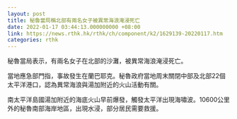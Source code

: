 ```yaml
---
layout: post
title: 秘魯當局稱北部有兩名女子被異常海浪淹浸死亡
date: 2022-01-17 03:44:13.000000000 +08:00
link: https://news.rthk.hk/rthk/ch/component/k2/1629139-20220117.htm
categories: rthk
---
```


秘魯當局表示，有兩名女子在北部的沙灘，被異常海浪淹浸死亡。

當地應急部門指，事故發生在蘭巴耶克。秘魯政府當地周末關閉中部及北部22個太平洋港口，認為異常海浪與湯加附近的火山活動有關。

南太平洋島國湯加附近的海底火山早前爆發，觸發太平洋出現海嘯波。10600公里外的秘魯南部海岸地區，出現水浸，部分居民需要救援。
